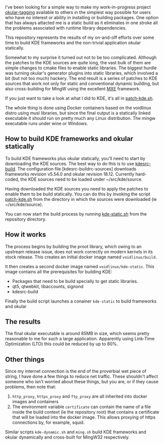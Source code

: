 I've been looking for a simple way to make my work-in-progress project [okular-tagging](https://github.com/jschultz/okular-tagging)
available to others in the simplest way possible for users who have no interest or ability in installing or building packages.
One option that has always attacted me is a static build as it eliminates in one stroke all the problems associated with runtime 
library dependencies.

This repository represents the results of my on-and-off efforts over some time to build KDE frameworks and the non-trivial application
okular  statically.

Somewhat to my surprise it turned out not to be too complicated. Although the patches to the KDE sources are quite long, the vast
bulk of them are simple changes to cmake files to enable static libraries. The biggest hurdle was turning okular's generator plugins
into static libraries, which involved a bit (but not too much) hackery. The end result is a series of patches to KDE sources that
work not only for static and conventional dynamic building, but also cross-building for MingW using the excellent [MXE](https://mxe.cc/)
framework.

If you just want to take a look at what I did to KDE, it's all in [patch-kde.sh](patch-kde.sh).

The whole thing is done using Docker containers based on the voidlinux distro using musl libraries, but since the final output is a
statically linked executable it should run on pretty much any Linux distribution. The mingw executable runs under wine or Windows.

## How to build KDE frameworks and okular statically

To build KDE frameworks plus okular statically, you'll need to start by downloading the KDE sources. The best way to do this is to use
[kdesrc-build](https://kdesrc-build.kde.org/). The configuration file [kdesrc-buildrc-sources] downloads frameworks revision
v5.54.0 and okular revision 18.12. Currently hard-coded, the KDE sources need to be loaded under ~/src/kde/source.

Having downloaded the KDE sources you need to apply the patches to enable them to be build statically. You can do this by invoking the
script [patch-kde.sh](patch-kde.sh) from the directory in which the sources were downloaded (ie ~/src/kde/source).

You can now start the build process by running [kde-static.sh](kde-static.sh) from the repository directory.

## How it works

The process begins by building the proot library, which owing to an upstream release issue, does not work correctly on modern kernels
in its stock release. This creates an initial docker image named `voidlinux/build`.

It then creates a second docker image named `voidlinux/kde-static`. This image contains all the prerequisites for building KDE:

- Packages that need to be build specially to get static libraries.
- qt5, qtwebkit, libaccounts, signond
- kdesrc-build

Finally the build script launches a conainer `kde-static` to build frameworks and okular

## The results

The final okular executable is around 85MB in size, which seems pretty reasonable to me for such a large application. Apparently using
Link-Time Optimization (LTO) this could be reduced by up to 80%.

## Other things

Since my internet connection is the end of the proverbial wet piece of string, I have done a few things to reduce net traffic.
These shouldn't affect someone who isn't worried about these things, but you are, or if they cause problems, then note that:

1. `http_proxy`, `https_proxy` and `ftp_proxy` are all inherited into docker images and containers
2. The environment variable `certificate` can contain the name of a file inside the build context (ie the repository root) that
contains a certificate that will be loaded into the docker image. This allows proxying of https connections by, for example, squid.

Similar scripts `kde-dynamic.sh` and `ming.sh` build KDE frameworks and okular dynamically and cross-built for MingW32 respectively.
